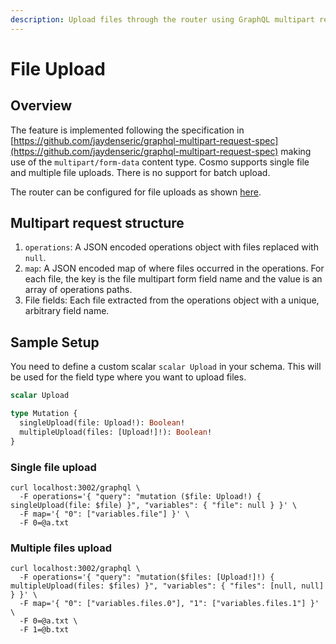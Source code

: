 ```yaml
---
description: Upload files through the router using GraphQL multipart request.
---
```


# File Upload

## Overview

The feature is implemented following the specification in [https://github.com/jaydenseric/graphql-multipart-request-spec](https://github.com/jaydenseric/graphql-multipart-request-spec) making use of the `multipart/form-data` content type. Cosmo supports single file and multiple file uploads. There is no support for batch upload.

The router can be configured for file uploads as shown [here](configuration.md#file-upload).

## Multipart request structure

1. `operations`: A JSON encoded operations object with files replaced with `null`.
2. `map`: A JSON encoded map of where files occurred in the operations. For each file, the key is the file multipart form field name and the value is an array of operations paths.
3. File fields: Each file extracted from the operations object with a unique, arbitrary field name.

## Sample Setup

You need to define a custom scalar `scalar Upload` in your schema. This will be used for the field type where you want to upload files.

```graphql
scalar Upload

type Mutation {
  singleUpload(file: Upload!): Boolean!
  multipleUpload(files: [Upload!]!): Boolean!
}
```

### Single file upload

```
curl localhost:3002/graphql \
  -F operations='{ "query": "mutation ($file: Upload!) { singleUpload(file: $file) }", "variables": { "file": null } }' \
  -F map='{ "0": ["variables.file"] }' \
  -F 0=@a.txt
```

### Multiple files upload

```
curl localhost:3002/graphql \
  -F operations='{ "query": "mutation($files: [Upload!]!) { multipleUpload(files: $files) }", "variables": { "files": [null, null] } }' \
  -F map='{ "0": ["variables.files.0"], "1": ["variables.files.1"] }' \
  -F 0=@a.txt \
  -F 1=@b.txt
```
